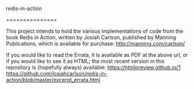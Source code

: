 redis-in-action

===============

This project intends to hold the various implementations of code from the book Redis in Action,
written by Josiah Carlson, published by Manning Publications, which is available for purchase:
http://manning.com/carlson/

If you would like to read the Errata, it is available as PDF at the above url, or if you would
like to see it as HTML; the most recent version in this repository is (hopefully always) available:
https://htmlpreview.github.io/?https://github.com/josiahcarlson/redis-in-action/blob/master/excerpt_errata.html
